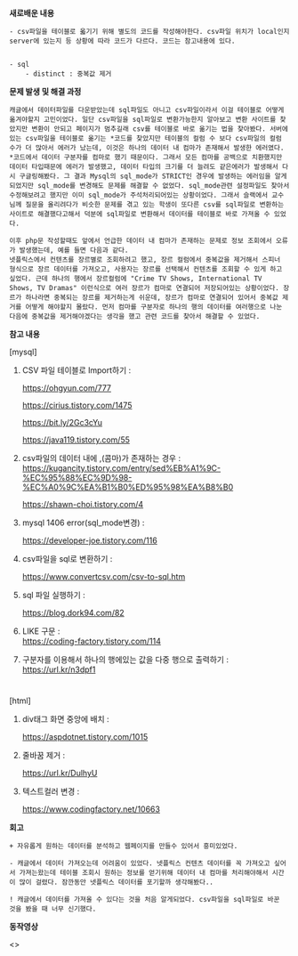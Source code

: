 **새로배운 내용**
    
    - csv파일을 테이블로 옯기기 위해 별도의 코드를 작성해야한다. csv파일 위치가 local인지 server에 있는지 등 상황에 따라 코드가 다르다. 코드는 참고내용에 있다.

        
    - sql
        - distinct : 중복값 제거

**문제 발생 및 해결 과정**

    캐글에서 데이터파일를 다운받았는데 sql파일도 아니고 csv파일이라서 이걸 테이블로 어떻게 옮겨야할지 고민이었다. 일단 csv파일을 sql파일로 변환가능한지 알아보고 변환 사이트를 찾았지만 변환이 안되고 페이지가 멈추길래 csv를 테이블로 바로 옮기는 법을 찾아봤다. 서버에 있는 csv파일을 테이블로 옮기는 *코드를 찾았지만 테이블의 컬럼 수 보다 csv파일의 컬럼 수가 더 많아서 에러가 났는데, 이것은 하나의 데이터 내 컴마가 존재해서 발생한 에러였다. *코드에서 데이터 구분자를 컴마로 했기 때문이다. 그래서 모든 컴마를 공백으로 치환했지만 데이터 타입때문에 에러가 발생했고, 데이터 타입의 크기를 더 늘려도 같은에러가 발생해서 다시 구글링해봤다. 그 결과 Mysql의 sql_mode가 STRICT인 경우에 발생하는 에러임을 알게되었지만 sql_mode를 변경해도 문제를 해결할 수 없었다. sql_mode관련 설정파일도 찾아서 수정해보려고 했지만 이미 sql_mode가 주석처리되어있는 상황이었다. 그래서 슬랙에서 교수님께 질문을 올리려다가 비슷한 문제를 겪고 있는 학생이 또다른 csv를 sql파일로 변환하는 사이트로 해결했다고해서 덕분에 sql파일로 변환해서 데이터를 테이블로 바로 가져올 수 있었다. 
    
    이후 php문 작성할때도 앞에서 언급한 데이터 내 컴마가 존재하는 문제로 정보 조회에서 오류가 발생했는데, 예를 들면 다음과 같다.
    넷플릭스에서 컨텐츠를 장르별로 조회하려고 했고, 장르 컬럼에서 중복값을 제거해서 스피너 형식으로 장르 데이터를 가져오고, 사용자는 장르를 선택해서 컨텐츠를 조회할 수 있게 하고 싶었다. 근데 하나의 행에서 장르컬럼에 "Crime TV Shows, International TV Shows, TV Dramas" 이런식으로 여러 장르가 컴마로 연결되어 저장되어있는 상황이었다. 장르가 하나라면 중복되는 장르를 제거하는게 쉬운데, 장르가 컴마로 연결되어 있어서 중복값 제거를 어떻게 해야할지 몰랐다. 먼저 컴마를 구분자로 하나의 행의 데이터를 여러행으로 나눈 다음에 중복값을 제거해야겠다는 생각을 했고 관련 코드를 찾아서 해결할 수 있었다.

**참고 내용** 

[mysql]

1. CSV 파일 테이블로 Import하기 : 

    <https://ohgyun.com/777>

    <https://cirius.tistory.com/1475>

    <https://bit.ly/2Gc3cYu>

    <https://java119.tistory.com/55>

2. csv파일의 데이터 내에 ,(콤마)가 존재하는 경우 :  
    <https://kugancity.tistory.com/entry/sed%EB%A1%9C-%EC%95%88%EC%9D%98-%EC%A0%9C%EA%B1%B0%ED%95%98%EA%B8%B0>

    <https://shawn-choi.tistory.com/4>

3. mysql 1406 error(sql_mode변경)  :

    <https://developer-joe.tistory.com/116>

4. csv파일을 sql로 변환하기 : 

    <https://www.convertcsv.com/csv-to-sql.htm>

5. sql 파일 실행하기 : 

    <https://blog.dork94.com/82>

 5. LIKE 구문 :  
    <https://coding-factory.tistory.com/114>


7. 구분자를 이용해서 하나의 행에있는 값을 다중 행으로 출력하기 : <https://url.kr/n3dpf1>
#

[html]

1. div태그 화면 중앙에 배치 : 

    <https://aspdotnet.tistory.com/1015>

2. 줄바꿈 제거 : 

    <https://url.kr/DulhyU>

3. 텍스트컬러 변경 : 

    <https://www.codingfactory.net/10663>

**회고**

    + 자유롭게 원하는 데이터를 분석하고 웹페이지를 만들수 있어서 흥미있었다.

    - 캐글에서 데이터 가져오는데 어려움이 있었다. 넷플릭스 컨텐츠 데이터를 꼭 가져오고 싶어서 가져는왔는데 테이블 조회시 원하는 정보를 얻기위해 데이터 내 컴마를 처리해야해서 시간이 많이 걸렸다. 잠깐동안 넷플릭스 데이터를 포기할까 생각해봤다..

    ! 캐글에서 데이터를 가져올 수 있다는 것을 처음 알게되었다. csv파일을 sql파일로 바꾼 것을 봤을 때 너무 신기했다.

**동작영상** 

<>
